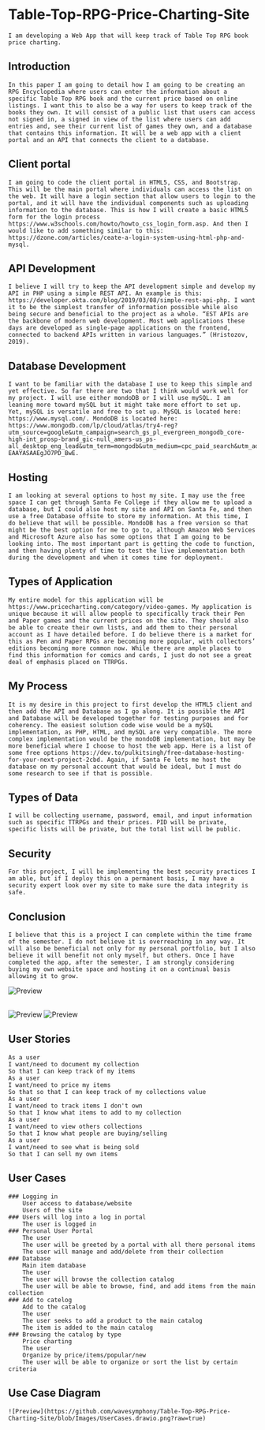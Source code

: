 # Table-Top-RPG-Price-Charting-Site
	I am developing a Web App that will keep track of Table Top RPG book price charting.
## Introduction
	In this paper I am going to detail how I am going to be creating an RPG Encyclopedia where users can enter the information about a specific Table Top RPG book and the current price based on online listings. I want this to also be a way for users to keep track of the books they own. It will consist of a public list that users can access not signed in, a signed in view of the list where users can add entries and, see their current list of games they own, and a database that contains this information. It will be a web app with a client portal and an API that connects the client to a database. 
## Client portal
	I am going to code the client portal in HTML5, CSS, and Bootstrap. This will be the main portal where individuals can access the list on the web. It will have a login section that allow users to login to the portal, and it will have the individual components such as uploading information to the database. This is how I will create a basic HTML5 form for the login process https://www.w3schools.com/howto/howto_css_login_form.asp. And then I would like to add something similar to this: https://dzone.com/articles/ceate-a-login-system-using-html-php-and-mysql. 
## API Development
	I believe I will try to keep the API development simple and develop my API in PHP using a simple REST API. An example is this: https://developer.okta.com/blog/2019/03/08/simple-rest-api-php. I want it to be the simplest transfer of information possible while also being secure and beneficial to the project as a whole. “EST APIs are the backbone of modern web development. Most web applications these days are developed as single-page applications on the frontend, connected to backend APIs written in various languages.” (Hristozov, 2019).
## Database Development
	I want to be familiar with the database I use to keep this simple and yet effective. So far there are two that I think would work well for my project. I will use either mondoDB or I will use mySQL. I am leaning more toward mySQL but it might take more effort to set up. Yet, mySQL is versatile and free to set up. MySQL is located here: https://www.mysql.com/. MondoDB is located here: https://www.mongodb.com/lp/cloud/atlas/try4-reg?utm_source=google&utm_campaign=search_gs_pl_evergreen_mongodb_core-high-int_prosp-brand_gic-null_amers-us_ps-all_desktop_eng_lead&utm_term=mongodb&utm_medium=cpc_paid_search&utm_ad=e&utm_ad_campaign_id=22124314743&adgroup=173195490443&cq_cmp=22124314743&gad_source=1&gclid=EAIaIQobChMIzIq_n5KHiwMV81N_AB28hCq-EAAYASAAEgJO7PD_BwE. 
## Hosting
	I am looking at several options to host my site. I may use the free space I can get through Santa Fe College if they allow me to upload a database, but I could also host my site and API on Santa Fe, and then use a free Database offsite to store my information. At this time, I do believe that will be possible. MondoDB has a free version so that might be the best option for me to go to, although Amazon Web Services and Microsoft Azure also has some options that I am going to be looking into. The most important part is getting the code to function, and then having plenty of time to test the live implementation both during the development and when it comes time for deployment. 
## Types of Application
	My entire model for this application will be https://www.pricecharting.com/category/video-games. My application is unique because it will allow people to specifically track their Pen and Paper games and the current prices on the site. They should also be able to create their own lists, and add them to their personal account as I have detailed before. I do believe there is a market for this as Pen and Paper RPGs are becoming more popular, with collectors’ editions becoming more common now. While there are ample places to find this information for comics and cards, I just do not see a great deal of emphasis placed on TTRPGs.  

## My Process
	It is my desire in this project to first develop the HTML5 client and then add the API and Database as I go along. It is possible the API and Database will be developed together for testing purposes and for coherency. The easiest solution code wise would be a mySQL implementation, as PHP, HTML, and mySQL are very compatible. The more complex implementation would be the mondoDB implementation, but may be more beneficial where I choose to host the web app. Here is a list of some free options https://dev.to/pulkitsingh/free-database-hosting-for-your-next-project-2cbd. Again, if Santa Fe lets me host the database on my personal account that would be ideal, but I must do some research to see if that is possible.
## Types of Data
	I will be collecting username, password, email, and input information such as specific TTRPGs and their prices. PID will be private, specific lists will be private, but the total list will be public. 
## Security
	For this project, I will be implementing the best security practices I am able, but if I deploy this on a permanent basis, I may have a security expert look over my site to make sure the data integrity is safe. 
## Conclusion
	I believe that this is a project I can complete within the time frame of the semester. I do not believe it is overreaching in any way. It will also be beneficial not only for my personal portfolio, but I also believe it will benefit not only myself, but others. Once I have completed the app, after the semester, I am strongly considering buying my own website space and hosting it on a continual basis allowing it to grow. 
![Preview](https://github.com/wavesymphony/Table-Top-RPG-Price-Charting-Site/blob/Images/architecturediagram.drawio.png?raw=true)</p>	
![Preview](https://github.com/wavesymphony/Table-Top-RPG-Price-Charting-Site/blob/Images/TTRPGPriceChartWireFrame.drawio-2.png?raw=true)
![Preview](https://github.com/wavesymphony/Table-Top-RPG-Price-Charting-Site/blob/Images/Database%20PHP.drawio-2.png?raw=true)
## User Stories
	As a user
	I want/need to document my collection
	So that I can keep track of my items
 	As a user
	I want/need to price my items
	So that so that I can keep track of my collections value
	As a user
	I want/need to track items I don't own
	So that I know what items to add to my collection
 	As a user
	I want/need to view others collections
	So that I know what people are buying/selling
 	As a user
  	I want/need to see what is being sold
   	So that I can sell my own items
## User Cases
	### Logging in
		User access to database/website
		Users of the site
	### Users will log into a log in portal
		The user is logged in
	### Personal User Portal
		The user
		The user will be greeted by a portal with all there personal items
		The user will manage and add/delete from their collection
 	### Database
		Main item database
		The user
		The user will browse the collection catalog
		The user will be able to browse, find, and add items from the main collection
 	### Add to catelog
		Add to the catalog
		The user
		The user seeks to add a product to the main catalog
		The item is added to the main catalog
 	### Browsing the catalog by type
		Price charting
		The user
		Organize by price/items/popular/new
		The user will be able to organize or sort the list by certain criteria
## Use Case Diagram
	![Preview](https://github.com/wavesymphony/Table-Top-RPG-Price-Charting-Site/blob/Images/UserCases.drawio.png?raw=true)
